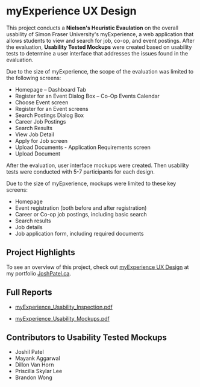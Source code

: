# myExperience UX Design

This project conducts a **Nielsen's Heuristic Evaulation** on the overall usability of Simon Fraser University's myExperience, a web application that allows students to view and search for job, co-op, and event postings. After the evaluation, **Usability Tested Mockups** were created based on usability tests to determine a user interface that addresses the issues found in the evaluation.

Due to the size of myExperience, the scope of the evaluation was limited to the following screens:

* Homepage – Dashboard Tab
* Register for an Event Dialog Box – Co-Op Events Calendar
* Choose Event screen
* Register for an Event screens
* Search Postings Dialog Box
* Career Job Postings
* Search Results
* View Job Detail
* Apply for Job screen
* Upload Documents - Application Requirements screen
* Upload Document

After the evaluation, user interface mockups were created. Then usability tests were conducted with 5-7 participants for each design.

Due to the size of myEpxerience, mockups were limited to these key screens:

* Homepage
* Event registration (both before and after registration)
* Career or Co-op job postings, including basic search
* Search results
* Job details
* Job application form, including required documents

## Project Highlights

To see an overview of this project, check out [myExperience UX Design](http://joshpatel.ca/myExperience) at my portfolio [JoshPatel.ca](http://joshpatel.ca/).

## Full Reports

* [myExperience_Usability_Inspection.pdf](https://github.com/joshilp/UX-myExperience/raw/master/myExperience_Usability_Inspection.pdf)

* [myExperience_Usability_Mockups.pdf](https://github.com/joshilp/UX-myExperience/raw/master/myExperience_Usability_Mockups.pdf)

## Contributors to Usability Tested Mockups

* Joshil Patel
* Mayank Aggarwal
* Dillon Van Horn
* Priscilla Skylar Lee
* Brandon Wong
